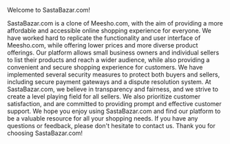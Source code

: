 Welcome to SastaBazar.com!

SastaBazar.com is a clone of Meesho.com, with the aim of providing a more
affordable and accessible online shopping experience for everyone. We have 
worked hard to replicate the functionality and user interface of Meesho.com,
while offering lower prices and more diverse product offerings.
Our platform allows small business owners and individual sellers to list their 
products and reach a wider audience, while also providing a convenient and secure
shopping experience for customers. We have implemented several security measures to
protect both buyers and sellers, including secure payment gateways and a dispute
resolution system. At SastaBazar.com, we believe in transparency and fairness,
and we strive to create a level playing field for all sellers. We also prioritize 
customer satisfaction, and are committed to providing prompt and effective customer
support. We hope you enjoy using SastaBazar.com and find our platform to be a valuable
resource for all your shopping needs. If you have any questions or feedback, please don't
hesitate to contact us. Thank you for choosing SastaBazar.com!



